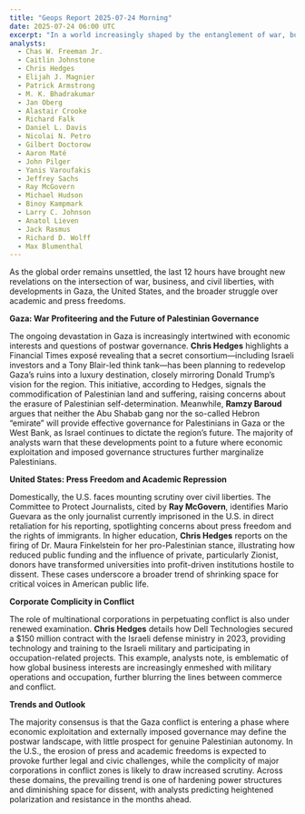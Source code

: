```yaml
---
title: "Geops Report 2025-07-24 Morning"
date: 2025-07-24 06:00 UTC
excerpt: "In a world increasingly shaped by the entanglement of war, business, and civil liberties, recent revelations expose a troubling trend of economic exploitation and suppression of dissent, from the commodification of Gaza's ruins by secretive consortia to the erosion of press and academic freedoms in the United States, signaling a future where power structures harden and genuine autonomy is stifled."
analysts:
  - Chas W. Freeman Jr.
  - Caitlin Johnstone
  - Chris Hedges
  - Elijah J. Magnier
  - Patrick Armstrong
  - M. K. Bhadrakumar
  - Jan Oberg
  - Alastair Crooke
  - Richard Falk
  - Daniel L. Davis
  - Nicolai N. Petro
  - Gilbert Doctorow
  - Aaron Maté
  - John Pilger
  - Yanis Varoufakis
  - Jeffrey Sachs
  - Ray McGovern
  - Michael Hudson
  - Binoy Kampmark
  - Larry C. Johnson
  - Anatol Lieven
  - Jack Rasmus
  - Richard D. Wolff
  - Max Blumenthal
---
```


As the global order remains unsettled, the last 12 hours have brought new revelations on the intersection of war, business, and civil liberties, with developments in Gaza, the United States, and the broader struggle over academic and press freedoms.

**Gaza: War Profiteering and the Future of Palestinian Governance**

The ongoing devastation in Gaza is increasingly intertwined with economic interests and questions of postwar governance. **Chris Hedges** highlights a Financial Times exposé revealing that a secret consortium—including Israeli investors and a Tony Blair-led think tank—has been planning to redevelop Gaza’s ruins into a luxury destination, closely mirroring Donald Trump’s vision for the region. This initiative, according to Hedges, signals the commodification of Palestinian land and suffering, raising concerns about the erasure of Palestinian self-determination. Meanwhile, **Ramzy Baroud** argues that neither the Abu Shabab gang nor the so-called Hebron “emirate” will provide effective governance for Palestinians in Gaza or the West Bank, as Israel continues to dictate the region’s future. The majority of analysts warn that these developments point to a future where economic exploitation and imposed governance structures further marginalize Palestinians.

**United States: Press Freedom and Academic Repression**

Domestically, the U.S. faces mounting scrutiny over civil liberties. The Committee to Protect Journalists, cited by **Ray McGovern**, identifies Mario Guevara as the only journalist currently imprisoned in the U.S. in direct retaliation for his reporting, spotlighting concerns about press freedom and the rights of immigrants. In higher education, **Chris Hedges** reports on the firing of Dr. Maura Finkelstein for her pro-Palestinian stance, illustrating how reduced public funding and the influence of private, particularly Zionist, donors have transformed universities into profit-driven institutions hostile to dissent. These cases underscore a broader trend of shrinking space for critical voices in American public life.

**Corporate Complicity in Conflict**

The role of multinational corporations in perpetuating conflict is also under renewed examination. **Chris Hedges** details how Dell Technologies secured a $150 million contract with the Israeli defense ministry in 2023, providing technology and training to the Israeli military and participating in occupation-related projects. This example, analysts note, is emblematic of how global business interests are increasingly enmeshed with military operations and occupation, further blurring the lines between commerce and conflict.

**Trends and Outlook**

The majority consensus is that the Gaza conflict is entering a phase where economic exploitation and externally imposed governance may define the postwar landscape, with little prospect for genuine Palestinian autonomy. In the U.S., the erosion of press and academic freedoms is expected to provoke further legal and civic challenges, while the complicity of major corporations in conflict zones is likely to draw increased scrutiny. Across these domains, the prevailing trend is one of hardening power structures and diminishing space for dissent, with analysts predicting heightened polarization and resistance in the months ahead.
